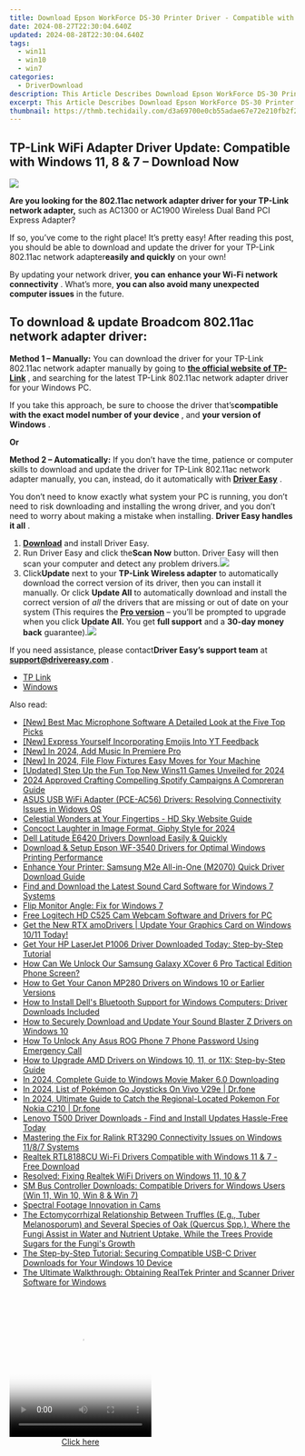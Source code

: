 ```yaml
---
title: Download Epson WorkForce DS-30 Printer Driver - Compatible with Windows 10, 8 & E
date: 2024-08-27T22:30:04.640Z
updated: 2024-08-28T22:30:04.640Z
tags:
  - win11
  - win10
  - win7
categories:
  - DriverDownload
description: This Article Describes Download Epson WorkForce DS-30 Printer Driver - Compatible with Windows 10, 8 & E
excerpt: This Article Describes Download Epson WorkForce DS-30 Printer Driver - Compatible with Windows 10, 8 & E
thumbnail: https://thmb.techidaily.com/d3a69700e0cb55adae67e72e210fb2f2a9d54f1a94f5e0b261b4ccf5f3207b46.jpg
---
```


## TP-Link WiFi Adapter Driver Update: Compatible with Windows 11, 8 & 7 – Download Now

![](https://images.drivereasy.com/wp-content/uploads/2018/12/snap000008.png)

 **Are you looking for the 802.11ac network adapter driver for your TP-Link network adapter,** such as AC1300 or AC1900 Wireless Dual Band PCI Express Adapter?

 If so, you’ve come to the right place! It’s pretty easy! After reading this post, you should be able to download and update the driver for your TP-Link 802.11ac network adapter**easily and quickly** on your own!

 By updating your network driver, **you**  **can**  **enhance your Wi-Fi network connectivity** . What’s more, **you can also avoid many unexpected computer issues**   in the future.

## **To download & update Broadcom 802.11ac network adapter driver:**

**Method 1 – Manually:**  You can download the driver for your TP-Link 802.11ac network adapter manually by going to **[the official website of TP-Link](https://www.tp-link.com/us/)**  , and searching for the latest TP-Link 802.11ac network adapter driver for your Windows PC.

 If you take this approach, be sure to choose the driver that’s**compatible with the exact model number of your device** , and **your version of Windows** .

**Or**

**Method 2 – Automatically:** If you don’t have the time, patience or computer skills to download and update the driver for TP-Link 802.11ac network adapter manually, you can, instead, do it automatically with **[Driver Easy](https://tools.techidaily.com/drivereasy/download/)**  .

 You don’t need to know exactly what system your PC is running, you don’t need to risk downloading and installing the wrong driver, and you don’t need to worry about making a mistake when installing. **Driver Easy handles it all** .

1. **[Download](https://tools.techidaily.com/drivereasy/download/)**  and install Driver Easy.
2. Run Driver Easy and click the**Scan Now** button. Driver Easy will then scan your computer and detect any problem drivers.![](https://images.drivereasy.com/wp-content/uploads/2018/12/Snap1.jpg)
3. Click**Update** next to your **TP-Link Wireless adapter** to automatically download the correct version of its driver, then you can install it manually. Or click **Update All** to automatically download and install the correct version of _all_ the drivers that are missing or out of date on your system (This requires the **[Pro version](https://tools.techidaily.com/drivereasy/download/)**  – you’ll be prompted to upgrade when you click **Update All.**  You get **full support** and a **30-day money back** guarantee).![](https://images.drivereasy.com/wp-content/uploads/2018/12/Snap2.jpg)

 If you need assistance, please contact**Driver Easy’s support team** at [**support@drivereasy.com**](https://tools.techidaily.com/drivereasy/download/) .

* [TP Link](https://tools.techidaily.com/drivereasy/download/)
* [Windows](https://tools.techidaily.com/drivereasy/download/)

<ins class="adsbygoogle"
     style="display:block"
     data-ad-format="autorelaxed"
     data-ad-client="ca-pub-7571918770474297"
     data-ad-slot="1223367746"></ins>



<ins class="adsbygoogle"
     style="display:block"
     data-ad-client="ca-pub-7571918770474297"
     data-ad-slot="8358498916"
     data-ad-format="auto"
     data-full-width-responsive="true"></ins>

<span class="atpl-alsoreadstyle">Also read:</span>
<div><ul>
<li><a href="https://digital-screen-recording.techidaily.com/new-best-mac-microphone-software-a-detailed-look-at-the-five-top-picks/"><u>[New] Best Mac Microphone Software  A Detailed Look at the Five Top Picks</u></a></li>
<li><a href="https://youtube-help.techidaily.com/new-express-yourself-incorporating-emojis-into-yt-feedback/"><u>[New] Express Yourself  Incorporating Emojis Into YT Feedback</u></a></li>
<li><a href="https://vp-tips.techidaily.com/new-in-2024-add-music-in-premiere-pro/"><u>[New] In 2024, Add Music In Premiere Pro</u></a></li>
<li><a href="https://article-knowledge.techidaily.com/new-in-2024-file-flow-fixtures-easy-moves-for-your-machine/"><u>[New] In 2024, File Flow Fixtures  Easy Moves for Your Machine</u></a></li>
<li><a href="https://fox-direct.techidaily.com/updated-step-up-the-fun-top-new-wins11-games-unveiled-for-2024/"><u>[Updated] Step Up the Fun  Top New Wins11 Games Unveiled for 2024</u></a></li>
<li><a href="https://extra-information.techidaily.com/2024-approved-crafting-compelling-spotify-campaigns-a-compreran-guide/"><u>2024 Approved  Crafting Compelling Spotify Campaigns  A Compreran Guide</u></a></li>
<li><a href="https://driver-download.techidaily.com/asus-usb-wifi-adapter-pce-ac56-drivers-resolving-connectivity-issues-in-widows-os/"><u>ASUS USB WiFi Adapter (PCE-AC56) Drivers: Resolving Connectivity Issues in Widows OS</u></a></li>
<li><a href="https://extra-lessons.techidaily.com/celestial-wonders-at-your-fingertips-hd-sky-website-guide/"><u>Celestial Wonders at Your Fingertips - HD Sky Website Guide</u></a></li>
<li><a href="https://extra-information.techidaily.com/concoct-laughter-in-image-format-giphy-style-for-2024/"><u>Concoct Laughter in Image Format, Giphy Style for 2024</u></a></li>
<li><a href="https://driver-download.techidaily.com/dell-latitude-e6420-drivers-download-easily-and-quickly/"><u>Dell Latitude E6420 Drivers Download Easily & Quickly</u></a></li>
<li><a href="https://driver-download.techidaily.com/download-and-setup-epson-wf-3540-drivers-for-optimal-windows-printing-performance/"><u>Download & Setup Epson WF-3540 Drivers for Optimal Windows Printing Performance</u></a></li>
<li><a href="https://driver-download.techidaily.com/enhance-your-printer-samsung-m2e-all-in-one-m2070-quick-driver-download-guide/"><u>Enhance Your Printer: Samsung M2e All-in-One (M2070) Quick Driver Download Guide</u></a></li>
<li><a href="https://driver-download.techidaily.com/find-and-download-the-latest-sound-card-software-for-windows-7-systems/"><u>Find and Download the Latest Sound Card Software for Windows 7 Systems</u></a></li>
<li><a href="https://graphic-issues.techidaily.com/flip-monitor-angle-fix-for-windows-7/"><u>Flip Monitor Angle: Fix for Windows 7</u></a></li>
<li><a href="https://driver-download.techidaily.com/free-logitech-hd-c525-cam-webcam-software-and-drivers-for-pc/"><u>Free Logitech HD C525 Cam Webcam Software and Drivers for PC</u></a></li>
<li><a href="https://driver-download.techidaily.com/1722973968801-get-the-new-rtx-amodrivers-update-your-graphics-card-on-windows-1011-today/"><u>Get the New RTX amoDrivers | Update Your Graphics Card on Windows 10/11 Today!</u></a></li>
<li><a href="https://driver-download.techidaily.com/1722966596791-get-your-hp-laserjet-p1006-driver-downloaded-today-step-by-step-tutorial/"><u>Get Your HP LaserJet P1006 Driver Downloaded Today: Step-by-Step Tutorial</u></a></li>
<li><a href="https://android-unlock.techidaily.com/how-can-we-unlock-our-samsung-galaxy-xcover-6-pro-tactical-edition-phone-screen-by-drfone-android/"><u>How Can We Unlock Our Samsung Galaxy XCover 6 Pro Tactical Edition Phone Screen?</u></a></li>
<li><a href="https://driver-download.techidaily.com/how-to-get-your-canon-mp280-drivers-on-windows-10-or-earlier-versions/"><u>How to Get Your Canon MP280 Drivers on Windows 10 or Earlier Versions</u></a></li>
<li><a href="https://driver-download.techidaily.com/how-to-install-dells-bluetooth-support-for-windows-computers-driver-downloads-included/"><u>How to Install Dell's Bluetooth Support for Windows Computers: Driver Downloads Included</u></a></li>
<li><a href="https://driver-download.techidaily.com/how-to-securely-download-and-update-your-sound-blaster-z-drivers-on-windows-10/"><u>How to Securely Download and Update Your Sound Blaster Z Drivers on Windows 10</u></a></li>
<li><a href="https://android-unlock.techidaily.com/how-to-unlock-any-asus-rog-phone-7-phone-password-using-emergency-call-by-drfone-android/"><u>How To Unlock Any Asus ROG Phone 7 Phone Password Using Emergency Call</u></a></li>
<li><a href="https://driver-download.techidaily.com/how-to-upgrade-amd-drivers-on-windows-10-11-or-11x-step-by-step-guide/"><u>How to Upgrade AMD Drivers on Windows 10, 11, or 11X: Step-by-Step Guide</u></a></li>
<li><a href="https://fox-hovers.techidaily.com/in-2024-complete-guide-to-windows-movie-maker-60-downloading/"><u>In 2024, Complete Guide to Windows Movie Maker 6.0 Downloading</u></a></li>
<li><a href="https://change-location.techidaily.com/in-2024-list-of-pokemon-go-joysticks-on-vivo-v29e-drfone-by-drfone-virtual-android/"><u>In 2024, List of Pokémon Go Joysticks On Vivo V29e | Dr.fone</u></a></li>
<li><a href="https://android-pokemon-go.techidaily.com/in-2024-ultimate-guide-to-catch-the-regional-located-pokemon-for-nokia-c210-drfone-by-drfone-virtual-android/"><u>In 2024, Ultimate Guide to Catch the Regional-Located Pokemon For Nokia C210 | Dr.fone</u></a></li>
<li><a href="https://driver-download.techidaily.com/lenovo-t500-driver-downloads-find-and-install-updates-hassle-free-today/"><u>Lenovo T500 Driver Downloads - Find and Install Updates Hassle-Free Today</u></a></li>
<li><a href="https://driver-download.techidaily.com/mastering-the-fix-for-ralink-rt3290-connectivity-issues-on-windows-1187-systems/"><u>Mastering the Fix for Ralink RT3290 Connectivity Issues on Windows 11/8/7 Systems</u></a></li>
<li><a href="https://driver-download.techidaily.com/realtek-rtl8188cu-wi-fi-drivers-compatible-with-windows-11-and-7-free-download/"><u>Realtek RTL8188CU Wi-Fi Drivers Compatible with Windows 11 & 7 - Free Download</u></a></li>
<li><a href="https://driver-download.techidaily.com/resolved-fixing-realtek-wifi-drivers-on-windows-11-10-and-7/"><u>Resolved: Fixing Realtek WiFi Drivers on Windows 11, 10 & 7</u></a></li>
<li><a href="https://driver-download.techidaily.com/sm-bus-controller-downloads-compatible-drivers-for-windows-users-win-11-win-10-win-8-and-win-7/"><u>SM Bus Controller Downloads: Compatible Drivers for Windows Users (Win 11, Win 10, Win 8 & Win 7)</u></a></li>
<li><a href="https://extra-lessons.techidaily.com/spectral-footage-innovation-in-cams/"><u>Spectral Footage  Innovation in Cams</u></a></li>
<li><a href="https://driver-download.techidaily.com/the-ectomycorrhizal-relationship-between-truffles-eg-tuber-melanosporum-and-several-species-of-oak-quercus-spp-where-the-fungi-assist-in-water-and-nutrient-54/"><u>The Ectomycorrhizal Relationship Between Truffles (E.g., Tuber Melanosporum) and Several Species of Oak (Quercus Spp.), Where the Fungi Assist in Water and Nutrient Uptake, While the Trees Provide Sugars for the Fungi's Growth</u></a></li>
<li><a href="https://driver-download.techidaily.com/the-step-by-step-tutorial-securing-compatible-usb-c-driver-downloads-for-your-windows-10-device/"><u>The Step-by-Step Tutorial: Securing Compatible USB-C Driver Downloads for Your Windows 10 Device</u></a></li>
<li><a href="https://driver-download.techidaily.com/the-ultimate-walkthrough-obtaining-realtek-printer-and-scanner-driver-software-for-windows/"><u>The Ultimate Walkthrough: Obtaining RealTek Printer and Scanner Driver Software for Windows</u></a></li>
</ul></div>

<!-- affiliate ads begin -->
<span id="1997795">
					<video width="250" height="250" style="cursor:pointer"
           poster="//a.impactradius-go.com/display-clicktoplayimage/1997795.jpeg"
           onclick="if(!this.playClicked){this.play();this.setAttribute('controls',true);this.playClicked=true;}">
	   <source src="//a.impactradius-go.com/display-ad/23621-1997795">
	   <img src="//a.impactradius-go.com/display-clicktoplayimage/1997795.jpeg" style="border: none; height: 100%; width: 100%; object-fit: contain">
	</video>
	<div style="width:250px;text-align:center"><a href="javascript:window.open(decodeURIComponent('https%3A%2F%2Fproteahair.pxf.io%2Fc%2F5597632%2F1997795%2F23621'), '_blank');void(0);">Click here</a></div>
</span>
<img height="0" width="0" src="https://imp.pxf.io/i/5597632/1997795/23621" style="position:absolute;visibility:hidden;" border="0" />
<!-- affiliate ads end -->